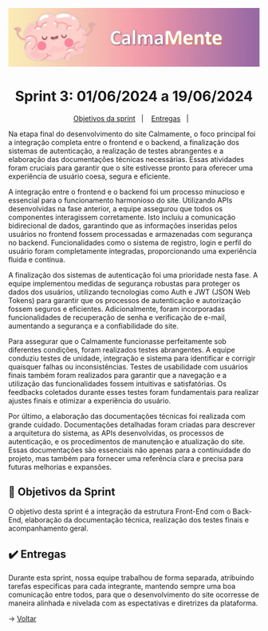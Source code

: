 <div align="center">
    
![banner](https://github.com/marcusvsbarros/projetoManufatura/blob/main/CalmaMente%20capa.jpeg)
</div>

<span id="topo">
<h1 align="center">Sprint 3: 01/06/2024 a 19/06/2024</h1>

<p align="center">
    <a href="#objetivos">Objetivos da sprint</a> &nbsp |&nbsp &nbsp
    <a href="#entregas">Entregas</a> &nbsp |&nbsp &nbsp
</p>

Na etapa final do desenvolvimento do site Calmamente, o foco principal foi a integração completa entre o frontend e o backend, a finalização dos sistemas de autenticação, a realização de testes abrangentes e a elaboração das documentações técnicas necessárias. Essas atividades foram cruciais para garantir que o site estivesse pronto para oferecer uma experiência de usuário coesa, segura e eficiente.

A integração entre o frontend e o backend foi um processo minucioso e essencial para o funcionamento harmonioso do site. Utilizando APIs desenvolvidas na fase anterior, a equipe assegurou que todos os componentes interagissem corretamente. Isto incluiu a comunicação bidirecional de dados, garantindo que as informações inseridas pelos usuários no frontend fossem processadas e armazenadas com segurança no backend. Funcionalidades como o sistema de registro, login e perfil do usuário foram completamente integradas, proporcionando uma experiência fluida e contínua.

A finalização dos sistemas de autenticação foi uma prioridade nesta fase. A equipe implementou medidas de segurança robustas para proteger os dados dos usuários, utilizando tecnologias como Auth e JWT (JSON Web Tokens) para garantir que os processos de autenticação e autorização fossem seguros e eficientes. Adicionalmente, foram incorporadas funcionalidades de recuperação de senha e verificação de e-mail, aumentando a segurança e a confiabilidade do site.

Para assegurar que o Calmamente funcionasse perfeitamente sob diferentes condições, foram realizados testes abrangentes. A equipe conduziu testes de unidade, integração e sistema para identificar e corrigir quaisquer falhas ou inconsistências. Testes de usabilidade com usuários finais também foram realizados para garantir que a navegação e a utilização das funcionalidades fossem intuitivas e satisfatórias. Os feedbacks coletados durante esses testes foram fundamentais para realizar ajustes finais e otimizar a experiência do usuário.

Por último, a elaboração das documentações técnicas foi realizada com grande cuidado. Documentações detalhadas foram criadas para descrever a arquitetura do sistema, as APIs desenvolvidas, os processos de autenticação, e os procedimentos de manutenção e atualização do site. Essas documentações são essenciais não apenas para a continuidade do projeto, mas também para fornecer uma referência clara e precisa para futuras melhorias e expansões.

<span id="objetivos">

## :dart: Objetivos da Sprint
O objetivo desta sprint é a integração da estrutura Front-End com o Back-End, elaboração da documentação técnica, realização dos testes finais e acompanhamento geral.

<span id="entregas">
        
## :heavy_check_mark: Entregas
Durante esta sprint, nossa equipe trabalhou de forma separada, atribuindo tarefas especificas para cada integrante, mantendo sempre uma boa comunicação entre todos, para que o desenvolvimento do site ocorresse de maneira alinhada e nivelada com as espectativas e diretrizes da plataforma.

→ [Voltar](https://github.com/CalmaMente/Projeto-Integrador-3DSM/tree/main)
